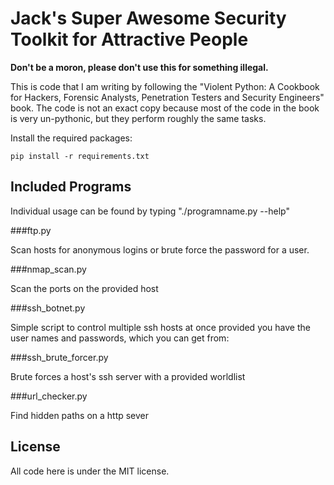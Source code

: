 Jack's Super Awesome Security Toolkit for Attractive People
===========================================================

**Don't be a moron, please don't use this for something illegal.**

This is code that I am writing by following the "Violent Python: A Cookbook for Hackers, Forensic Analysts, Penetration Testers and Security Engineers" book. The code is not an exact copy because most of the code in the book is very un-pythonic, but they perform roughly the same tasks.

Install the required packages:

    pip install -r requirements.txt

Included Programs
-----------------

Individual usage can be found by typing "./programname.py --help"

###ftp.py

Scan hosts for anonymous logins or brute force the password for a user.

###nmap_scan.py

Scan the ports on the provided host

###ssh_botnet.py

Simple script to control multiple ssh hosts at once provided you have the user names and passwords, which you can get from:

###ssh\_brute\_forcer.py

Brute forces a host's ssh server with a provided worldlist

###url_checker.py

Find hidden paths on a http sever

License
-------

All code here is under the MIT license.
